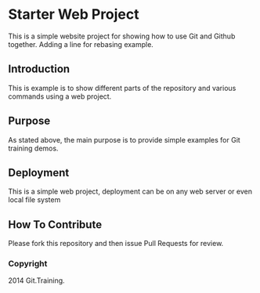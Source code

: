 # Starter Web Project

This is a simple website project for showing how to use Git and Github together. Adding a line for rebasing example.

## Introduction

This is example is to show different parts of the repository and various commands using a web project.

## Purpose

As stated above, the main purpose is to provide simple examples for Git training demos.

## Deployment

This is a simple web project, deployment can be on any web server or even local file system

## How To Contribute

Please fork this repository and then issue Pull Requests for review.

### Copyright

2014 Git.Training.
